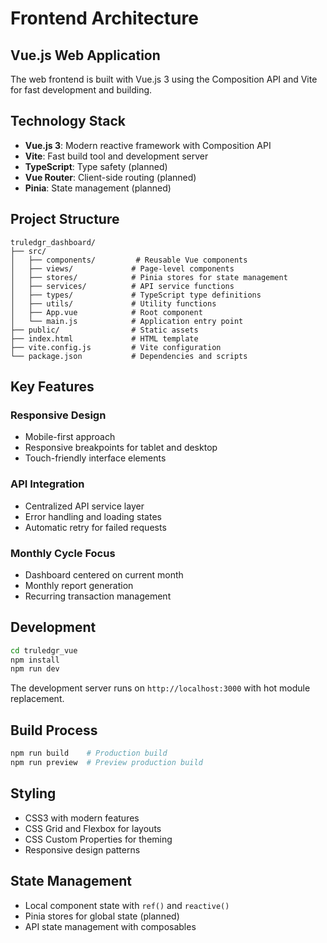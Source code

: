 # Frontend Architecture

## Vue.js Web Application

The web frontend is built with Vue.js 3 using the Composition API and Vite for fast development and building.

## Technology Stack

- **Vue.js 3**: Modern reactive framework with Composition API
- **Vite**: Fast build tool and development server
- **TypeScript**: Type safety (planned)
- **Vue Router**: Client-side routing (planned)
- **Pinia**: State management (planned)

## Project Structure

```
truledgr_dashboard/
├── src/
│   ├── components/         # Reusable Vue components
│   ├── views/             # Page-level components
│   ├── stores/            # Pinia stores for state management
│   ├── services/          # API service functions
│   ├── types/             # TypeScript type definitions
│   ├── utils/             # Utility functions
│   ├── App.vue            # Root component
│   └── main.js            # Application entry point
├── public/                # Static assets
├── index.html             # HTML template
├── vite.config.js         # Vite configuration
└── package.json           # Dependencies and scripts
```

## Key Features

### Responsive Design
- Mobile-first approach
- Responsive breakpoints for tablet and desktop
- Touch-friendly interface elements

### API Integration
- Centralized API service layer
- Error handling and loading states
- Automatic retry for failed requests

### Monthly Cycle Focus
- Dashboard centered on current month
- Monthly report generation
- Recurring transaction management

## Development

```bash
cd truledgr_vue
npm install
npm run dev
```

The development server runs on `http://localhost:3000` with hot module replacement.

## Build Process

```bash
npm run build    # Production build
npm run preview  # Preview production build
```

## Styling

- CSS3 with modern features
- CSS Grid and Flexbox for layouts
- CSS Custom Properties for theming
- Responsive design patterns

## State Management

- Local component state with `ref()` and `reactive()`
- Pinia stores for global state (planned)
- API state management with composables
